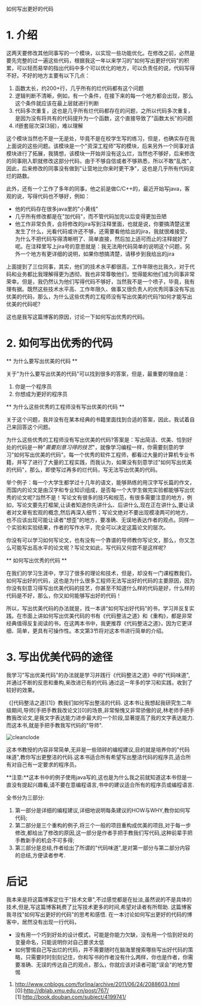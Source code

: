 如何写出更好的代码


# 1. 介绍

这两天要修改其他同事写的一个模块，以实现一些功能优化。在修改之前，必然是要先完整的过一遍这些代码，根据我这一年以来学习的"如何写出更好代码"的积累，可以轻而易举的指出代码中多个可以优化的地方，可以负责任的说，代码写得不好。不好的地方主要有以下几点：

1. 函数太长，约200+行，几乎所有的烂代码都有这个问题
1. 逻辑判断不清晰，例如，有一个条件，在接下来的每一个地方都会出现，那么这个条件就应该在最上层就进行判断
1. 代码多次重复，这也是几乎所有烂代码都存在的问题，之所以代码多次重复，是因为没有将共有的代码提升为一个函数，这个直接导致了"函数太长"的问题
1. if嵌套层次深(3层)，难以理解

这个模块当然也不是一无是处，毕竟不是在校学生写的练习，但是，也确实存在我上面说的这些问题。该模块是一个"资深工程师"写的模块，后来另外一个同事对该模块进行了拓展，我猜想，该模块一开始并没有这么烂，当然也不够好，后来修改的同事刚入职就修改这部分代码，由于不够自信或者不够熟悉，所以不敢"乱改"，因此，后来修改的同事没有做到"让营地比你来时更干净"，这也是几乎所有代码变烂的路数。


此外，还有一个工作了多年的同事，他之前是做C/C++的，最近开始写java，客观的说，写得代码也不够好，例如：

* 他的代码存在很多java里的"小黄线"
* 几乎所有修改都是在"加代码"，而不管代码加完以后变得更加丑陋
* 他工作非常负责，会将修改的jira写到注释里面，也就是说，你要搞清楚这里发生了什么，光看代码或许还不够，还需要看他给出的jira，我就很难接受，为什么不把代码写得清晰明了、简单直接，然后加上适可而止的注释就好了呢。在注释里写上jira号的意思就是：我无法用代码简单的说明这个问题，另外一个地方有更详细的说明，如果你想搞清楚，请移步到我给出的jira


上面提到了三位同事，其实，他们的技术水平都很高，工作年限也比我久，对于代码和业务都比我理解得更为透彻，我也非常尊敬他们，觉得能和他们成为同事非常荣幸。但是，我仍然认为他们写得代码不够好，当然我不是一个喷子，毕竟，我有理有据。既然这些技术水平高、工作年限久、做事又很负责人的优秀同事没有写出优美的代码，那么，为什么这些优秀的工程师没有写出优美的代码?如何才能写出优美的代码呢?


这也是我写这篇博客的原因，讨论一下如何写出优秀的代码。

# 2. 如何写出优秀的代码

** 为什么要写出优美的代码 **

关于"为什么要写出优美的代码"可以找到很多的答案，但是，最重要的理由是：

1. 你是一个程序员
1. 你想成为更好的程序员

** 为什么这些优秀的工程师没有写出优美的代码 **

关于这个问题，我并没有在某本经典的书籍里面找到合适的答案，因此，我试着自己来回答这个问题。

为什么这些优秀的工程师没有写出优美的代码?答案是：写出简洁、优美、恰到好处的代码是一种"*需要刻意习得的技艺*"，就像学习编程一样，你需要刻意的学习"如何写出优美的代码"。每一个优秀的软件工程师，都看过大量的计算机专业书籍，并写了进行了大量的工程实践，而我认为，如果没有刻意学过"如何写出优美的代码"，那么，即使写过再多的烂代码，写无法写出优美的代码。

举个例子：每一个大学生都学过十几年的语文，能够熟练的用汉字写长篇的作文，而国内的论文是由汉字和专业知识组成，是否每一个大学生做完实验都能够写出优秀的论文呢?当然不是！写论文有很多的技巧和规范，有很多需要注意的地方，例如，写论文要先打框架,让读者知道你先讲什么、后讲什么,现在正在讲什么,要让读者对文章有宏观的概念,然后再深入细节；写论文绝对不要出现模凌两可的地方，也不应该出现可能让读者"想歪"的地方，要准确、无误地表达作者的观点。同样一个实验和实验结果，作者的写作水平，完全可以决定这篇论文的层次。

你没有可以学习如何写论文，也有没有一个靠谱的导师教你写论文，那么，你又怎么可能写出高水平的论文呢？写论文如此，写代码又何尝不是这样呢?

** 如何写出优秀的代码 **

在我们的学习生涯中，学习了很多的理论和技术，但是，却没有一门课程教我们，如何写出好的代码，这也是为什么很多工程师无法写出好的代码的主要原因，因为你没有刻意习得写出优美代码的技艺，你甚至不知道什么样的代码是好，什么样的代码是不好，那么，你又如何能够写出好的代码！

所以，写出优美代码的办法就是，找一本讲"如何写出好代码"的书，学习并反复实践。在市面上讲如何写出优美代码的书有《代码整洁之道》和《重构》，都是非常经典值得反复阅读的书，在这两本书中，我更推荐《代码整洁之道》，因为它更详细、简单，更具有可操作性。本文第3节将对这本书进行简单的介绍。

# 3. 写出优美代码的途径

我学习"写出优美代码"的办法就是学习并践行《代码整洁之道》中的"代码味道",并通过不断的反思和重构,来改进已有的代码.通过这一年多的学习和实践，收到了较好的效果。

《[代码整洁之道][1]》教我们如何写出整洁的代码. 这本书让我想起我研究生二年级期间,导师[手把手教我改论文][0]的场景,非常惭愧又非常骄傲的说,林老师手把手教我改论文,是我文字表达能力进步最大的一个阶段,显著提高了我的文字表达能力.而这本书,就是手把手教我写代码的"导师".

![cleanclode](/cn/clean_code.jpg)

这本书教授的内容非常简单,无非是一些琐碎的编程建议,目的就是培养你的"代码味道",教你写出更整洁的代码.这本书适合所有希望写出整洁代码的程序员,适合所有对自己有一定要求的程序员。

**注意:**这本书中的例子使用java写的,这也是为什么我之前就知道这本书但是一直没有提起兴趣看,请不要在意编程语言,书中的建议适合所有的程序员或编程语言.

全书分为三部分:

1. 第一部分是详细的编程建议,详细地说明每条建议的HOW与WHY,教你如何写代码;
2. 第二部分是三个重构的例子,将三个一般的项目重构成优美的项目,对于每一步修改,都给出了修改的原因,这一部分是作者手把手教我们写代码,这种前辈手把手教新手的机会不可多得;
3. 第三部分是总结,作者给出了所谓的"代码味道",是对第一部分与第二部分内容的总结,方便读者参考.


# 后记

我本来是将这篇博客定位于"技术文章",不过感觉都是在扯淡,虽然说的不是具体的技术,但是,写这篇博客耗费了比写技术更多的时间,希望对读者有所帮助.  这篇博客我寻找"如何写出更好的代码"的思考和感悟.  在一本讨论如何写出更好的代码的博客中，居然没有出现一行代码， 

* 没有用一个巧到好处的设计模式，可能是你能力欠缺，没有用一个恰到好处的变量命名，只能说明你对自己要求太低
* 如何警惕自己写出烂的代码，并不需要随时在脑海里搜索哪些写出好代码的策略，只需要时时刻刻记住，你和写书的作者没有什么两样，你也是作者，你需要准确、无误的传达自己的观点，那么，你就应该对读者可能"误会"的地方警惕

1. http://www.cnblogs.com/forlina/archive/2011/06/24/2088603.html
[0]:http://dblab.xmu.edu.cn/post/767/
[1]:http://book.douban.com/subject/4199741/
